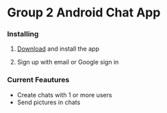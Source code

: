 # Group 2 Android Chat App

### Installing
1. [Download](https://drive.google.com/file/d/1dRjPTvV_7m4STl03PSf2x2L_f8L7Kt1X/view?usp=sharing) and install the app

2. Sign up with email or Google sign in


### Current Feautures

- Create chats with 1 or more users
- Send pictures in chats

